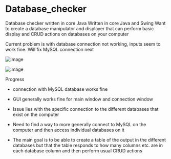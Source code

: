 # Database_checker
 Database checker written in core Java
Written in core Java and Swing
Want to create a database manipulator and displayer that can perform basic display and CRUD actions on databases on your computer


Current problem is with database connection not working, inputs seem to work fine. Will fix MySQL connection next

![image](https://github.com/Strawhorse/Database_checker/assets/47267071/b1dbfad5-5765-4726-9ca1-ccf94d17e776)

![image](https://github.com/Strawhorse/Database_checker/assets/47267071/4790212f-5027-46fc-92d5-332f2ea0f2f1)

Progress

- connection with MySQL database works fine
- GUI generally works fine for main window and connection window
- Issue lies with the specific connection to the different databases that exist on the computer
- Need to find a way to more generally connect to MySQL on the computer and then access individual databases on it

- The main goal is to be able to create a table of the output in the different databases but that the table responds to how many columns etc. are in each database column and then perform usual CRUD actions
